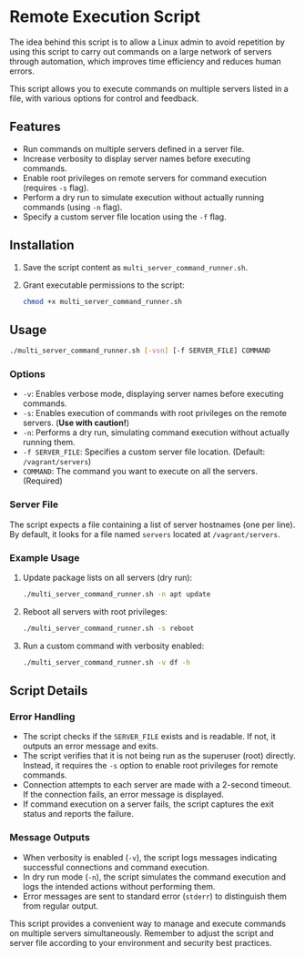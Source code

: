 # Remote Execution Script

The idea behind this script is to allow a Linux admin to avoid repetition by using this script to carry out commands on a large network of servers through automation, which improves time efficiency and reduces human errors.

This script allows you to execute commands on multiple servers listed in a file, with various options for control and feedback.

## Features

- Run commands on multiple servers defined in a server file.
- Increase verbosity to display server names before executing commands.
- Enable root privileges on remote servers for command execution (requires `-s` flag).
- Perform a dry run to simulate execution without actually running commands (using `-n` flag).
- Specify a custom server file location using the `-f` flag.

## Installation

1. Save the script content as `multi_server_command_runner.sh`.
2. Grant executable permissions to the script:

   ```bash
   chmod +x multi_server_command_runner.sh
   ```

## Usage

```bash
./multi_server_command_runner.sh [-vsn] [-f SERVER_FILE] COMMAND
```

### Options

- `-v`: Enables verbose mode, displaying server names before executing commands.
- `-s`: Enables execution of commands with root privileges on the remote servers. (**Use with caution!**)
- `-n`: Performs a dry run, simulating command execution without actually running them.
- `-f SERVER_FILE`: Specifies a custom server file location. (Default: `/vagrant/servers`)
- `COMMAND`: The command you want to execute on all the servers. (Required)

### Server File

The script expects a file containing a list of server hostnames (one per line). By default, it looks for a file named `servers` located at `/vagrant/servers`.

### Example Usage

1. Update package lists on all servers (dry run):

   ```bash
   ./multi_server_command_runner.sh -n apt update
   ```

2. Reboot all servers with root privileges:

   ```bash
   ./multi_server_command_runner.sh -s reboot
   ```

3. Run a custom command with verbosity enabled:

   ```bash
   ./multi_server_command_runner.sh -v df -h
   ```

## Script Details

### Error Handling

- The script checks if the `SERVER_FILE` exists and is readable. If not, it outputs an error message and exits.
- The script verifies that it is not being run as the superuser (root) directly. Instead, it requires the `-s` option to enable root privileges for remote commands.
- Connection attempts to each server are made with a 2-second timeout. If the connection fails, an error message is displayed.
- If command execution on a server fails, the script captures the exit status and reports the failure.

### Message Outputs

- When verbosity is enabled (`-v`), the script logs messages indicating successful connections and command execution.
- In dry run mode (`-n`), the script simulates the command execution and logs the intended actions without performing them.
- Error messages are sent to standard error (`stderr`) to distinguish them from regular output.

This script provides a convenient way to manage and execute commands on multiple servers simultaneously. Remember to adjust the script and server file according to your environment and security best practices.
